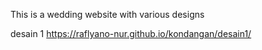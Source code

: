 This is a wedding website with various designs

desain 1
https://raflyano-nur.github.io/kondangan/desain1/

